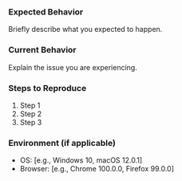 ### Expected Behavior
Briefly describe what you expected to happen.

### Current Behavior
Explain the issue you are experiencing.

### Steps to Reproduce
1. Step 1
2. Step 2
3. Step 3

### Environment (if applicable)
- OS: [e.g., Windows 10, macOS 12.0.1]
- Browser: [e.g., Chrome 100.0.0, Firefox 99.0.0]
